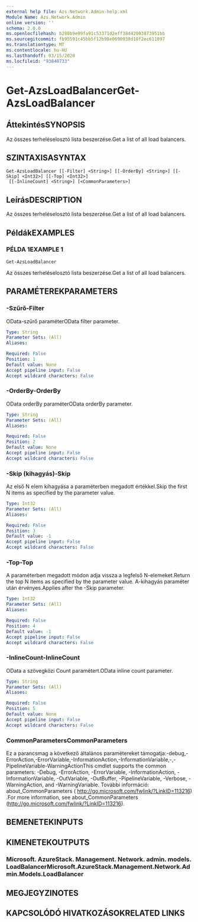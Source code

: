 ```yaml
---
external help file: Azs.Network.Admin-help.xml
Module Name: Azs.Network.Admin
online version: ''
schema: 2.0.0
ms.openlocfilehash: b280b9e99fa91c53371d2eff38d42003873951bb
ms.sourcegitcommit: fb95591c45bb5f12b98e0690938d18f2ec611897
ms.translationtype: MT
ms.contentlocale: hu-HU
ms.lasthandoff: 03/15/2020
ms.locfileid: "93840733"
---
```

# <span data-ttu-id="9dfae-101">Get-AzsLoadBalancer</span><span class="sxs-lookup"><span data-stu-id="9dfae-101">Get-AzsLoadBalancer</span></span>

## <span data-ttu-id="9dfae-102">Áttekintés</span><span class="sxs-lookup"><span data-stu-id="9dfae-102">SYNOPSIS</span></span>
<span data-ttu-id="9dfae-103">Az összes terheléselosztó lista beszerzése.</span><span class="sxs-lookup"><span data-stu-id="9dfae-103">Get a list of all load balancers.</span></span>

## <span data-ttu-id="9dfae-104">SZINTAXISA</span><span class="sxs-lookup"><span data-stu-id="9dfae-104">SYNTAX</span></span>

```
Get-AzsLoadBalancer [[-Filter] <String>] [[-OrderBy] <String>] [[-Skip] <Int32>] [[-Top] <Int32>]
 [[-InlineCount] <String>] [<CommonParameters>]
```

## <span data-ttu-id="9dfae-105">Leírás</span><span class="sxs-lookup"><span data-stu-id="9dfae-105">DESCRIPTION</span></span>
<span data-ttu-id="9dfae-106">Az összes terheléselosztó lista beszerzése.</span><span class="sxs-lookup"><span data-stu-id="9dfae-106">Get a list of all load balancers.</span></span>

## <span data-ttu-id="9dfae-107">Példák</span><span class="sxs-lookup"><span data-stu-id="9dfae-107">EXAMPLES</span></span>

### <span data-ttu-id="9dfae-108">PÉLDA 1</span><span class="sxs-lookup"><span data-stu-id="9dfae-108">EXAMPLE 1</span></span>
```
Get-AzsLoadBalancer
```

<span data-ttu-id="9dfae-109">Az összes terheléselosztó lista beszerzése.</span><span class="sxs-lookup"><span data-stu-id="9dfae-109">Get a list of all load balancers.</span></span>

## <span data-ttu-id="9dfae-110">PARAMÉTEREK</span><span class="sxs-lookup"><span data-stu-id="9dfae-110">PARAMETERS</span></span>

### <span data-ttu-id="9dfae-111">-Szűrő</span><span class="sxs-lookup"><span data-stu-id="9dfae-111">-Filter</span></span>
<span data-ttu-id="9dfae-112">OData-szűrő paraméter</span><span class="sxs-lookup"><span data-stu-id="9dfae-112">OData filter parameter.</span></span>

```yaml
Type: String
Parameter Sets: (All)
Aliases:

Required: False
Position: 1
Default value: None
Accept pipeline input: False
Accept wildcard characters: False
```

### <span data-ttu-id="9dfae-113">-OrderBy</span><span class="sxs-lookup"><span data-stu-id="9dfae-113">-OrderBy</span></span>
<span data-ttu-id="9dfae-114">OData orderBy paraméter</span><span class="sxs-lookup"><span data-stu-id="9dfae-114">OData orderBy parameter.</span></span>

```yaml
Type: String
Parameter Sets: (All)
Aliases:

Required: False
Position: 2
Default value: None
Accept pipeline input: False
Accept wildcard characters: False
```

### <span data-ttu-id="9dfae-115">-Skip (kihagyás)</span><span class="sxs-lookup"><span data-stu-id="9dfae-115">-Skip</span></span>
<span data-ttu-id="9dfae-116">Az első N elem kihagyása a paraméterben megadott értékkel.</span><span class="sxs-lookup"><span data-stu-id="9dfae-116">Skip the first N items as specified by the parameter value.</span></span>

```yaml
Type: Int32
Parameter Sets: (All)
Aliases:

Required: False
Position: 3
Default value: -1
Accept pipeline input: False
Accept wildcard characters: False
```

### <span data-ttu-id="9dfae-117">-Top</span><span class="sxs-lookup"><span data-stu-id="9dfae-117">-Top</span></span>
<span data-ttu-id="9dfae-118">A paraméterben megadott módon adja vissza a legfelső N-elemeket.</span><span class="sxs-lookup"><span data-stu-id="9dfae-118">Return the top N items as specified by the parameter value.</span></span>
<span data-ttu-id="9dfae-119">A-kihagyás paraméter után érvényes.</span><span class="sxs-lookup"><span data-stu-id="9dfae-119">Applies after the -Skip parameter.</span></span>

```yaml
Type: Int32
Parameter Sets: (All)
Aliases:

Required: False
Position: 4
Default value: -1
Accept pipeline input: False
Accept wildcard characters: False
```

### <span data-ttu-id="9dfae-120">-InlineCount</span><span class="sxs-lookup"><span data-stu-id="9dfae-120">-InlineCount</span></span>
<span data-ttu-id="9dfae-121">OData a szövegközi Count paramétert.</span><span class="sxs-lookup"><span data-stu-id="9dfae-121">OData inline count parameter.</span></span>

```yaml
Type: String
Parameter Sets: (All)
Aliases:

Required: False
Position: 5
Default value: None
Accept pipeline input: False
Accept wildcard characters: False
```

### <span data-ttu-id="9dfae-122">CommonParameters</span><span class="sxs-lookup"><span data-stu-id="9dfae-122">CommonParameters</span></span>
<span data-ttu-id="9dfae-123">Ez a parancsmag a következő általános paramétereket támogatja:-debug,-ErrorAction,-ErrorVariable,-InformationAction,-InformationVariable,-,-PipelineVariable-WarningAction</span><span class="sxs-lookup"><span data-stu-id="9dfae-123">This cmdlet supports the common parameters: -Debug, -ErrorAction, -ErrorVariable, -InformationAction, -InformationVariable, -OutVariable, -OutBuffer, -PipelineVariable, -Verbose, -WarningAction, and -WarningVariable.</span></span> <span data-ttu-id="9dfae-124">További információ: about_CommonParameters ( http://go.microsoft.com/fwlink/?LinkID=113216) .</span><span class="sxs-lookup"><span data-stu-id="9dfae-124">For more information, see about_CommonParameters (http://go.microsoft.com/fwlink/?LinkID=113216).</span></span>

## <span data-ttu-id="9dfae-125">BEMENETEK</span><span class="sxs-lookup"><span data-stu-id="9dfae-125">INPUTS</span></span>

## <span data-ttu-id="9dfae-126">KIMENETEK</span><span class="sxs-lookup"><span data-stu-id="9dfae-126">OUTPUTS</span></span>

### <span data-ttu-id="9dfae-127">Microsoft. AzureStack. Management. Network. admin. models. LoadBalancer</span><span class="sxs-lookup"><span data-stu-id="9dfae-127">Microsoft.AzureStack.Management.Network.Admin.Models.LoadBalancer</span></span>

## <span data-ttu-id="9dfae-128">MEGJEGYZI</span><span class="sxs-lookup"><span data-stu-id="9dfae-128">NOTES</span></span>

## <span data-ttu-id="9dfae-129">KAPCSOLÓDÓ HIVATKOZÁSOK</span><span class="sxs-lookup"><span data-stu-id="9dfae-129">RELATED LINKS</span></span>

